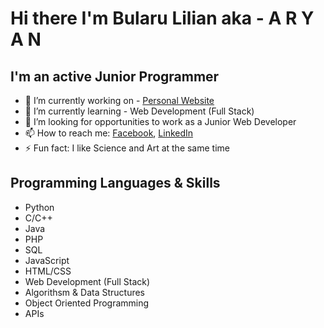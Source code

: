 # Hi there I'm Bularu Lilian aka - A R Y A N 

## I'm an active Junior Programmer  

- 🔭 I’m currently working on - [Personal Website](https://github.com/aryanlilian/Electronic-Spendings-Tracker.git)
- 🌱 I’m currently learning - Web Development (Full Stack)
- 🤔 I’m looking for opportunities to work as a Junior Web Developer 
- 📫 How to reach me: [Facebook](https://www.facebook.com/lilian.bularu.9), [LinkedIn](https://www.linkedin.com/in/lilian-bularu-3488381b1/)
- ⚡ Fun fact: I like Science and Art at the same time 

## Programming Languages & Skills
- Python
- C/C++
- Java
- PHP
- SQL
- JavaScript
- HTML/CSS
- Web Development (Full Stack)
- Algorithsm & Data Structures
- Object Oriented Programming
- APIs
